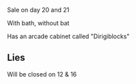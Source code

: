 Sale on day 20 and 21

With bath, without bat

Has an arcade cabinet called "Dirigiblocks"

Lies
---
Will be closed on 12 & 16